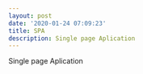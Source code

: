 ```yaml
---
layout: post
date: '2020-01-24 07:09:23'
title: SPA
description: Single page Aplication
---
```

Single page Aplication
